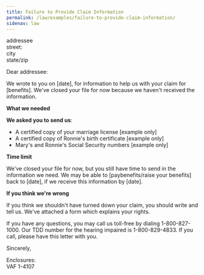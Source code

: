 ```yaml
---
title: Failure to Provide Claim Information
permalink: /law/examples/failure-to-provide-claim-information/
sidenav: law
---
```


addressee<br>
street:<br>
city<br>
state/zip

Dear addressee:

We wrote to you on [date], for information to help us with your claim for [benefits]. We've closed your file for now because we haven't received the information.

**What we needed**

**We asked you to send us**:

- A certified copy of your marriage license [example only]
- A certified copy of Ronnie's birth certificate [example only]
- Mary's and Ronnie's Social Security numbers [example only]

**Time limit**

We've closed your file for now, but you still have time to send in the information we need. We may be able to [paybenefits/raise your benefits] back to [date], if we receive this information by [date].

**If you think we're wrong**

If you think we shouldn't have turned down your claim, you should write and tell us. We've attached a form which explains your rights.

If you have any questions, you may call us toll-free by dialing 1-800-827-1000\. Our TDD number for the hearing impaired is 1-800-829-4833\. If you call, please have this letter with you.

Sincerely,

Enclosures:<br>
VAF 1-4107
